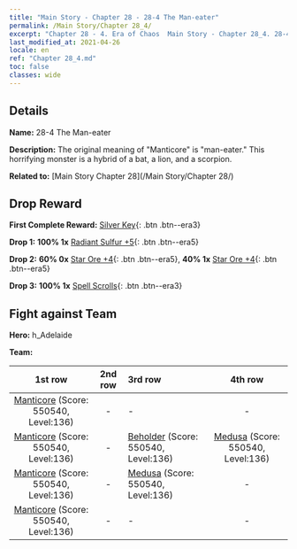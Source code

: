 ```yaml
---
title: "Main Story - Chapter 28 - 28-4 The Man-eater"
permalink: /Main Story/Chapter 28_4/
excerpt: "Chapter 28 - 4. Era of Chaos  Main Story - Chapter 28_4. 28-4 The Man-eater"
last_modified_at: 2021-04-26
locale: en
ref: "Chapter 28_4.md"
toc: false
classes: wide
---
```


## Details

 **Name:** 28-4 The Man-eater

 **Description:** The original meaning of \"Manticore\" is \"man-eater.\" This horrifying monster is a hybrid of a bat, a lion, and a scorpion.

 **Related to:** [Main Story Chapter 28](/Main Story/Chapter 28/)

## Drop Reward

 **First Complete Reward:** [Silver Key](/Items/con_693/){: .btn .btn--era3}

 **Drop 1:** **100% 1x** [Radiant Sulfur +5](/Items/mat_99/){: .btn .btn--era5}

 **Drop 2:** **60% 0x** [Star Ore +4](/Items/mat_89/){: .btn .btn--era5}, **40% 1x** [Star Ore +4](/Items/mat_89/){: .btn .btn--era5}

 **Drop 3:** **100% 1x** [Spell Scrolls](/Items/con_694/){: .btn .btn--era3}


## Fight against Team
 **Hero:** h_Adelaide

 **Team:**


  | 1st row | 2nd row | 3rd row | 4th row |
  |:----:|:----:|:----|:----:|
  | [Manticore](/units/Manticore/) (Score: 550540, Level:136)  | - | - | - |
  | [Manticore](/units/Manticore/) (Score: 550540, Level:136)  | - | [Beholder](/units/Beholder/) (Score: 550540, Level:136)  | [Medusa](/units/Medusa/) (Score: 550540, Level:136)  |
  | [Manticore](/units/Manticore/) (Score: 550540, Level:136)  | - | [Medusa](/units/Medusa/) (Score: 550540, Level:136)  | - |
  | [Manticore](/units/Manticore/) (Score: 550540, Level:136)  | - | - | - |


